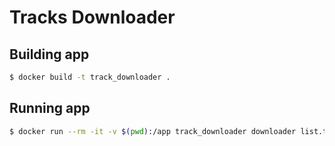 # Tracks Downloader

## Building app
```sh
$ docker build -t track_downloader .
```

## Running app
```sh
$ docker run --rm -it -v $(pwd):/app track_downloader downloader list.txt
```
